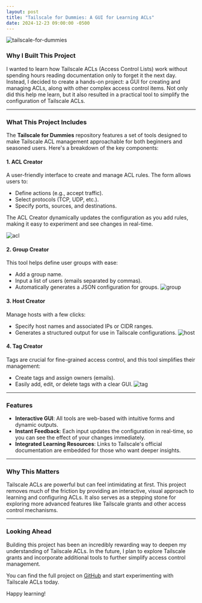 ```yaml
---
layout: post
title: "Tailscale for Dummies: A GUI for Learning ACLs"
date: 2024-12-23 09:00:00 -0500
---
```

![tailscale-for-dummies](/assets/Tailscale-for-dummies/Tailscale-for-dummies.png)
### Why I Built This Project
I wanted to learn how Tailscale ACLs (Access Control Lists) work without spending hours reading documentation only to forget it the next day. Instead, I decided to create a hands-on project: a GUI for creating and managing ACLs, along with other complex access control items. Not only did this help me learn, but it also resulted in a practical tool to simplify the configuration of Tailscale ACLs.

---

### What This Project Includes
The **Tailscale for Dummies** repository features a set of tools designed to make Tailscale ACL management approachable for both beginners and seasoned users. Here's a breakdown of the key components:

#### 1. **ACL Creator**
A user-friendly interface to create and manage ACL rules. The form allows users to:
- Define actions (e.g., accept traffic).
- Select protocols (TCP, UDP, etc.).
- Specify ports, sources, and destinations.

The ACL Creator dynamically updates the configuration as you add rules, making it easy to experiment and see changes in real-time.

![acl](/assets/Tailscale-for-dummies/acl.png)
#### 2. **Group Creator**
This tool helps define user groups with ease:
- Add a group name.
- Input a list of users (emails separated by commas).
- Automatically generates a JSON configuration for groups.
![group](/assets/Tailscale-for-dummies/group.png)
#### 3. **Host Creator**
Manage hosts with a few clicks:
- Specify host names and associated IPs or CIDR ranges.
- Generates a structured output for use in Tailscale configurations.
![host](/assets/Tailscale-for-dummies/host.png)
#### 4. **Tag Creator**
Tags are crucial for fine-grained access control, and this tool simplifies their management:
- Create tags and assign owners (emails).
- Easily add, edit, or delete tags with a clear GUI.
![tag](/assets/Tailscale-for-dummies/tag.png)
---

### Features
- **Interactive GUI**: All tools are web-based with intuitive forms and dynamic outputs.
- **Instant Feedback**: Each input updates the configuration in real-time, so you can see the effect of your changes immediately.
- **Integrated Learning Resources**: Links to Tailscale's official documentation are embedded for those who want deeper insights.

---

### Why This Matters
Tailscale ACLs are powerful but can feel intimidating at first. This project removes much of the friction by providing an interactive, visual approach to learning and configuring ACLs. It also serves as a stepping stone for exploring more advanced features like Tailscale grants and other access control mechanisms.

---

### Looking Ahead
Building this project has been an incredibly rewarding way to deepen my understanding of Tailscale ACLs. In the future, I plan to explore Tailscale grants and incorporate additional tools to further simplify access control management. 

You can find the full project on [GitHub](https://github.com/rhysmcqueen/tailscale-for-dummies) and start experimenting with Tailscale ACLs today.

Happy learning!
